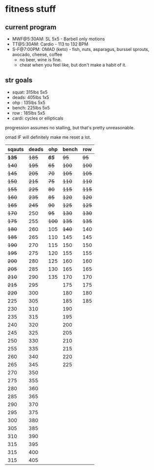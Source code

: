 # fitness stuff

## current program
* MWF@5:30AM: SL 5x5 - Barbell only motions
* TT@5:30AM: Cardio - 113 to 132 BPM
* S-F@7:00PM: OMAD (keto) - fish, nuts, asparagus, burssel sprouts, avocado, cheese, coffee  
  * no beer, wine is fine.
  * cheat when you feel like, but don't make a habit of it.

## str goals
* squat: 315lbs 5x5
* deads: 405lbs 1x5
* ohp  : 135lbs 5x5
* bench: 225lbs 5x5
* row  : 185lbs 5x5
* cardi: cycles or ellipticals 

progression assumes no stalling, but that's pretty unreasonable.  

omad IF will definitely make me reset a lot.  

sqauts | deads | ohp | bench | row
 --- | --- | --- | --- | --- 
__~~135~~__ | ~~185~~ | ___65___ | ~~95~~ | ~~95~~
~~140~~ | ~~195~~ | ~~65~~ | ~~100~~ | ~~100~~
~~145~~ | ~~205~~ | ~~70~~ | ~~105~~ | ~~105~~
~~150~~ | ~~215~~ | ~~75~~ | ~~110~~ | ~~110~~
~~155~~ | ~~225~~ | ~~80~~ | ~~115~~ | ~~115~~
~~160~~ | ~~235~~ | ~~85~~ | ~~120~~ | ~~120~~
~~165~~ | ~~245~~ | ~~90~~ | ~~125~~ | ~~125~~
~~170~~ | 250 | ~~95~~ | ~~130~~ | ~~130~~
~~175~~ | 255 | ~~100~~ | ~~135~~ | ~~135~~
~~180~~ | 260 | 105 | ~~140~~ | 140
~~185~~ | 265 | 110 | 145 | 145
~~190~~ | 270 | 115 | 150 | 150
~~195~~ | 275 | 120 | 155 | 155
~~200~~ | 280 | 125 | 160 | 160
~~205~~ | 285 | 130 | 165 | 165
~~210~~ | 290 | 135 | 170 | 170
~~215~~ | 295 |  | 175 | 175
~~220~~ | 300 |  | 180 | 180
225 | 305 |  | 185 | 185
230 | 310 |  | 190 | 
235 | 315 |  | 195 | 
240 | 320 |  | 200 | 
245 | 325 |  | 205 | 
250 | 330 |  | 210 | 
255 | 335 |  | 215 | 
260 | 340 |  | 220 | 
265 | 345 |  | 225 | 
270 | 350 |  |  | 
275 | 355 |  |  | 
280 | 360 |  |  | 
285 | 365 |  |  | 
290 | 370 |  |  | 
295 | 375 |  |  | 
300 | 380 |  |  | 
305 | 385 |  |  | 
310 | 390 |  |  | 
315 | 395 |  |  | 
315 | 400 |  |  | 
315 | 405 |  |  | 

